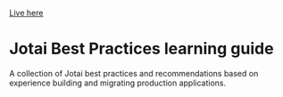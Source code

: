 [Live here](https://aleksandr-lapushkin.github.io/jotai-best-practices/)

# Jotai Best Practices learning guide
A collection of Jotai best practices and recommendations based on experience building and migrating production applications.
